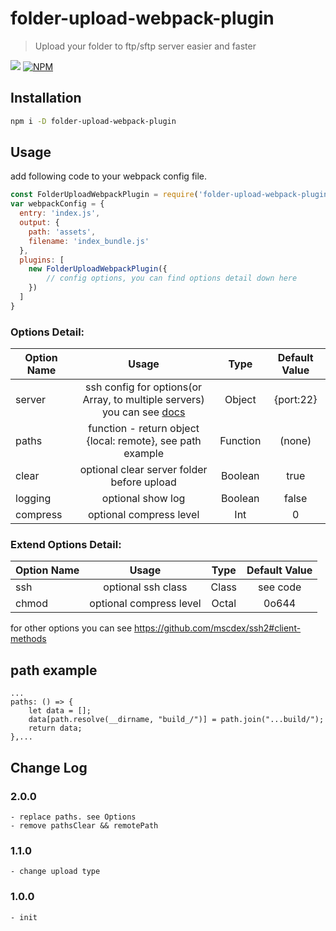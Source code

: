 # folder-upload-webpack-plugin
> Upload your folder to ftp/sftp server easier and faster

![](https://img.shields.io/npm/v/folder-upload-webpack-plugin.svg)
[![NPM](https://nodei.co/npm/folder-upload-webpack-plugin.png)](https://nodei.co/npm/folder-upload-webpack-plugin/)

## Installation
```bash
npm i -D folder-upload-webpack-plugin
```

## Usage
add following code to your webpack config file.
```javascript
const FolderUploadWebpackPlugin = require('folder-upload-webpack-plugin');
var webpackConfig = {
  entry: 'index.js',
  output: {
    path: 'assets',
    filename: 'index_bundle.js'
  },
  plugins: [
    new FolderUploadWebpackPlugin({
        // config options, you can find options detail down here
    })
  ]
}

```
### Options Detail:

Option Name|Usage|Type|Default Value
---|:--:|:--:|:-:
server|ssh config for options(or Array, to multiple servers) you can see [docs](https://github.com/mscdex/ssh2#client-methods)|Object|{port:22}
paths|function - return object {local: remote}, see path example|Function|(none)
clear|optional clear server folder before upload|Boolean|true
logging|optional show log|Boolean|false
compress|optional compress level|Int|0

### Extend Options Detail:

Option Name|Usage|Type|Default Value
---|:--:|:--:|:-:
ssh|optional ssh class|Class|see code
chmod|optional compress level|Octal|0o644

for other options you can see  https://github.com/mscdex/ssh2#client-methods

## path example

```
... 
paths: () => {
    let data = [];
    data[path.resolve(__dirname, "build_/")] = path.join("...build/");
    return data;
},...
```

## Change Log

### 2.0.0
```
- replace paths. see Options
- remove pathsClear && remotePath
```

### 1.1.0
```
- change upload type
```

### 1.0.0
```
- init
```
